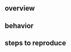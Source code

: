 <!--
  Thanks for taking the time to file an issue! Please make sure you've read the
  "Opening Issues" section of our Contributing Guide:

  https://github.com/Opentrons/opentrons/blob/v3a/CONTRIBUTING.md#opening-issues

  To ensure your issue can be addressed quickly, please fill out the sections
  below to the best of your ability!
-->

## overview

<!--
  Use this section to describe your issue at a high level. Please include the
  type of issue (bug, feature request, other) as well as any issues you could
  find that may be related.
-->

## behavior

<!--
  Describe how the software currently behaves and how that differs from how you
  think the software should behave
-->

## steps to reproduce

<!--
  If this is a bug report and there are specific steps we can take to reproduce
  the bug, please list them here. This is a good place to put things like
  software version, hardware version, and operating system
-->
